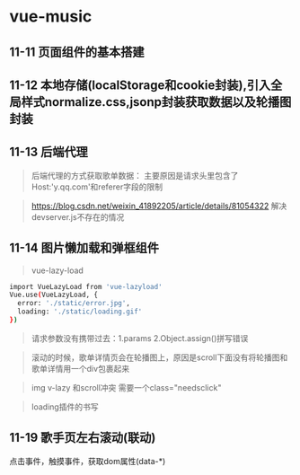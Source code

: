 # vue-music

## 11-11  页面组件的基本搭建

## 11-12  本地存储(localStorage和cookie封装),引入全局样式normalize.css,jsonp封装获取数据以及轮播图封装

## 11-13  后端代理
>后端代理的方式获取歌单数据： 主要原因是请求头里包含了Host:'y.qq.com'和referer字段的限制

>https://blog.csdn.net/weixin_41892205/article/details/81054322 解决devserver.js不存在的情况

## 11-14 图片懒加载和弹框组件
>vue-lazy-load
``` bash
import VueLazyLoad from 'vue-lazyload'
Vue.use(VueLazyLoad, {
  error: './static/error.jpg',
  loading: './static/loading.gif'
})
```

>请求参数没有携带过去：1.params  2.Object.assign()拼写错误

>滚动的时候，歌单详情页会在轮播图上，原因是scroll下面没有将轮播图和歌单详情用一个div包裹起来

>img v-lazy 和scroll冲突  需要一个class="needsclick"

>loading插件的书写

## 11-19 歌手页左右滚动(联动)

  点击事件，触摸事件，获取dom属性(data-*)


